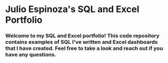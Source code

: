 # Julio Espinoza's SQL and Excel Portfolio

### Welcome to my SQL and Excel portfolio! This code repository contains examples of SQL I've written and Excel dashboards that I have created. Feel free to take a look and reach out if you have any questions.
